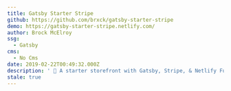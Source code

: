 ```yaml
---
title: Gatsby Starter Stripe
github: https://github.com/brxck/gatsby-starter-stripe
demo: https://gatsby-starter-stripe.netlify.com/
author: Brock McElroy
ssg:
  - Gatsby
cms:
  - No Cms
date: 2019-02-22T00:49:32.000Z
description: ' 🛒 A starter storefront with Gatsby, Stripe, & Netlify Functions.'
stale: true
---
```

